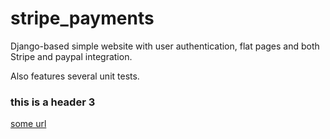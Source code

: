 # stripe_payments

Django-based simple website with user authentication, flat pages and both Stripe and paypal integration. 

Also features several unit tests.

### this is a header 3


[some url](http://example.com)
